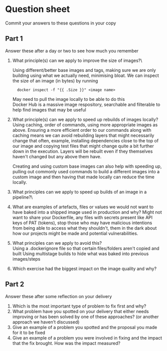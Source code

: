 # Question sheet

Commit your answers to these questions in your copy

## Part 1
Answer these after a day or two to see how much you remember

1. What principle(s) can we apply to improve the size of images?\

    Using different/better base images and tags, making sure we are only building using what we actually need, 
    minimising bloat.
    We can inspect the size of an image (in bytes) by running 

    ```
      docker inspect -f "{{ .Size }}" <image name>
    ```
  
    May need to pull the image locally to be able to do this  
    Docker Hub is a massive image respository, searchable and filterable to help find images that may be useful

2. What principle(s) can we apply to speed up rebuilds of images locally?\
    Using caching, order of commands, using more appropriate images as above.
    Ensuring a more efficient order to our commands along with caching means we can avoid rebuilding layers that might necessarily 
    change that often, example, installing dependencies close to the top of our image and copying test files that might change quite 
    a bit further down in the execution.
    Layers will be rebuilt even if they themselves haven't changed but any above them have.

    Creating and using custom base images can also help with speeding up, pulling out commonly used commands to build a different images
    into a custom image and then having that made locally can reduce the time locally.

3. What principles can we apply to speed up builds of an image in a pipeline?\

4. What are examples of artefacts, files or values we would not want to have baked into a shipped image used in production and why?
    Might not want to share your Dockerfile, any files with secrets present like API keys of PAT (tokens), stop those who may have malicious
    intentions from being able to access what they shouldn't, them in the dark about how our projects might be made and potential vulnerabilities.

5. What principles can we apply to avoid this?\
    Using a .dockerignore file so that certain files/folders aren't copied and built 
    Using multistage builds to hide what was baked into previous images/steps

6. Which exercise had the biggest impact on the image quality and why?

## Part 2
Answer these after some reflection on your delivery

1. Which is the most important type of problem to fix first and why?
2. What problem have you spotted on your delivery that either needs improving or has been solved by one of these approaches? (or another approach we haven’t discussed)
3. Give an example of a problem you spotted and the proposal you made for it to be fixed
4. Give an example of a problem you were involved in fixing and the impact that the fix brought. How was the impact measured?

